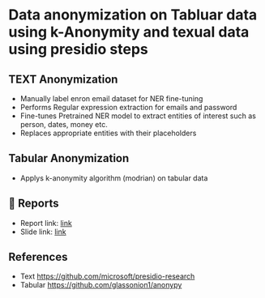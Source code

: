 # Data anonymization on Tabluar data using k-Anonymity and texual data using presidio steps
## TEXT Anonymization
- Manually label enron email dataset for NER fine-tuning
- Performs Regular expression extraction for emails and password
- Fine-tunes Pretrained NER model to extract entities of interest such as person, dates, money etc.
- Replaces appropriate entities with their placeholders

## Tabular Anonymization
- Applys k-anonymity algorithm (modrian) on tabular data



## 📖 Reports
- Report link: [link]()
- Slide link: [link]()

## References
- Text https://github.com/microsoft/presidio-research
- Tabular https://github.com/glassonion1/anonypy
